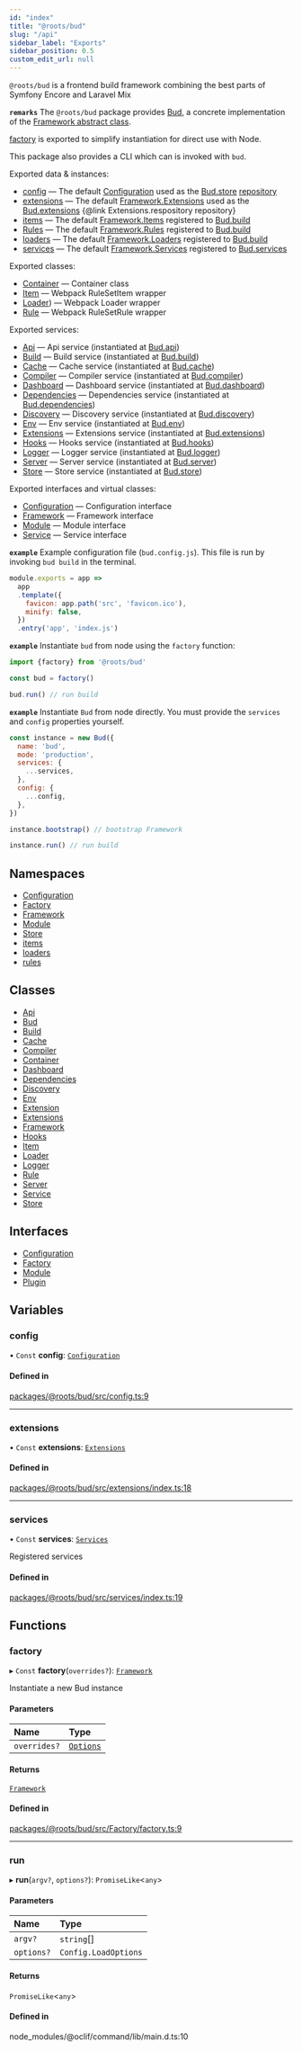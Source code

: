 ```yaml
---
id: "index"
title: "@roots/bud"
slug: "/api"
sidebar_label: "Exports"
sidebar_position: 0.5
custom_edit_url: null
---
```


`@roots/bud` is a frontend build framework combining the best parts of Symfony Encore and Laravel Mix

**`remarks`**
The `@roots/bud` package provides [Bud](classes/Bud.md), a concrete implementation of the [Framework abstract class](classes/Framework.md).

[factory](index.md#factory) is exported to simplify instantiation for direct use with Node.

This package also provides a CLI which can is invoked with `bud`.

Exported data & instances:
- [config](classes/Bud.md#config) — The default [Configuration](interfaces/Configuration.md) used as the [Bud.store](classes/Bud.md#store) [repository](classes/Store.md#repository)
- [extensions](classes/Bud.md#extensions) — The default [Framework.Extensions](interfaces/Framework.Extensions.md) used as the [Bud.extensions](classes/Bud.md#extensions) {@link Extensions.respository repository}
- [items](classes/Build.md#items) — The default [Framework.Items](interfaces/Framework.Items.md) registered to [Bud.build](classes/Bud.md#build)
- [Rules](interfaces/Framework.Rules.md) — The default [Framework.Rules](interfaces/Framework.Rules.md) registered to [Bud.build](classes/Bud.md#build)
- [loaders](classes/Build.md#loaders) — The default [Framework.Loaders](interfaces/Framework.Loaders.md) registered to [Bud.build](classes/Bud.md#build)
- [services](classes/Bud.md#services) — The default [Framework.Services](interfaces/Framework.Services.md) registered to [Bud.services](classes/Bud.md#services)

Exported classes:
- [Container](classes/Container.md) — Container class
- [Item](classes/Item.md) — Webpack RuleSetItem wrapper
- [Loader](classes/Loader.md)) — Webpack Loader wrapper
- [Rule](classes/Rule.md) — Webpack RuleSetRule wrapper

Exported services:
- [Api](classes/Api.md) — Api service (instantiated at [Bud.api](classes/Bud.md#api))
- [Build](classes/Build.md) — Build service (instantiated at [Bud.build](classes/Bud.md#build))
- [Cache](classes/Cache.md) — Cache service (instantiated at [Bud.cache](classes/Bud.md#cache))
- [Compiler](classes/Compiler.md) — Compiler service (instantiated at [Bud.compiler](classes/Bud.md#compiler))
- [Dashboard](classes/Dashboard.md) — Dashboard service (instantiated at [Bud.dashboard](classes/Bud.md#dashboard))
- [Dependencies](classes/Dependencies.md) — Dependencies service (instantiated at [Bud.dependencies](classes/Bud.md#dependencies))
- [Discovery](classes/Discovery.md) — Discovery service (instantiated at [Bud.discovery](classes/Bud.md#discovery))
- [Env](classes/Env.md) — Env service (instantiated at [Bud.env](classes/Bud.md#env))
- [Extensions](interfaces/Framework.Extensions.md) — Extensions service (instantiated at [Bud.extensions](classes/Bud.md#extensions))
- [Hooks](classes/Hooks.md) — Hooks service (instantiated at [Bud.hooks](classes/Bud.md#hooks))
- [Logger](classes/Logger.md) — Logger service (instantiated at [Bud.logger](classes/Bud.md#logger))
- [Server](classes/Server.md) — Server service (instantiated at [Bud.server](classes/Bud.md#server))
- [Store](classes/Store.md) — Store service (instantiated at [Bud.store](classes/Bud.md#store))

Exported interfaces and virtual classes:
- [Configuration](interfaces/Configuration.md) — Configuration interface
- [Framework](classes/Framework.md) — Framework interface
- [Module](interfaces/Module.md) — Module interface
- [Service](classes/Service.md) — Service interface

**`example`**
Example configuration file (`bud.config.js`). This file is run by invoking `bud build` in the terminal.

```js
module.exports = app =>
  app
  .template({
    favicon: app.path('src', 'favicon.ico'),
    minify: false,
  })
  .entry('app', 'index.js')
```

**`example`**
Instantiate `bud` from node using the `factory` function:

```js
import {factory} from '@roots/bud'

const bud = factory()

bud.run() // run build
```

**`example`**
Instantiate `Bud` from node directly. You must provide the `services` and `config` properties yourself.

```js
const instance = new Bud({
  name: 'bud',
  mode: 'production',
  services: {
    ...services,
  },
  config: {
    ...config,
  },
})

instance.bootstrap() // bootstrap Framework

instance.run() // run build
```

## Namespaces

- [Configuration](namespaces/Configuration.md)
- [Factory](namespaces/Factory.md)
- [Framework](namespaces/Framework.md)
- [Module](namespaces/Module.md)
- [Store](namespaces/Store.md)
- [items](namespaces/items.md)
- [loaders](namespaces/loaders.md)
- [rules](namespaces/rules.md)

## Classes

- [Api](classes/Api.md)
- [Bud](classes/Bud.md)
- [Build](classes/Build.md)
- [Cache](classes/Cache.md)
- [Compiler](classes/Compiler.md)
- [Container](classes/Container.md)
- [Dashboard](classes/Dashboard.md)
- [Dependencies](classes/Dependencies.md)
- [Discovery](classes/Discovery.md)
- [Env](classes/Env.md)
- [Extension](classes/Extension.md)
- [Extensions](classes/Extensions.md)
- [Framework](classes/Framework.md)
- [Hooks](classes/Hooks.md)
- [Item](classes/Item.md)
- [Loader](classes/Loader.md)
- [Logger](classes/Logger.md)
- [Rule](classes/Rule.md)
- [Server](classes/Server.md)
- [Service](classes/Service.md)
- [Store](classes/Store.md)

## Interfaces

- [Configuration](interfaces/Configuration.md)
- [Factory](interfaces/Factory.md)
- [Module](interfaces/Module.md)
- [Plugin](interfaces/Plugin.md)

## Variables

### config

• `Const` **config**: [`Configuration`](interfaces/Configuration.md)

#### Defined in

[packages/@roots/bud/src/config.ts:9](https://github.com/roots/bud/blob/5b2c8bf9/packages/@roots/bud/src/config.ts#L9)

___

### extensions

• `Const` **extensions**: [`Extensions`](interfaces/Framework.Extensions.md)

#### Defined in

[packages/@roots/bud/src/extensions/index.ts:18](https://github.com/roots/bud/blob/5b2c8bf9/packages/@roots/bud/src/extensions/index.ts#L18)

___

### services

• `Const` **services**: [`Services`](interfaces/Framework.Services.md)

Registered services

#### Defined in

[packages/@roots/bud/src/services/index.ts:19](https://github.com/roots/bud/blob/5b2c8bf9/packages/@roots/bud/src/services/index.ts#L19)

## Functions

### factory

▸ `Const` **factory**(`overrides?`): [`Framework`](classes/Framework.md)

Instantiate a new Bud instance

#### Parameters

| Name | Type |
| :------ | :------ |
| `overrides?` | [`Options`](interfaces/Factory.Options.md) |

#### Returns

[`Framework`](classes/Framework.md)

#### Defined in

[packages/@roots/bud/src/Factory/factory.ts:9](https://github.com/roots/bud/blob/5b2c8bf9/packages/@roots/bud/src/Factory/factory.ts#L9)

___

### run

▸ **run**(`argv?`, `options?`): `PromiseLike`<`any`\>

#### Parameters

| Name | Type |
| :------ | :------ |
| `argv?` | `string`[] |
| `options?` | `Config.LoadOptions` |

#### Returns

`PromiseLike`<`any`\>

#### Defined in

node_modules/@oclif/command/lib/main.d.ts:10
